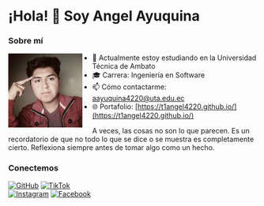 # ¡Hola! 👋 Soy Angel Ayuquina

### Sobre mí
<img src="fotoUta.jpg" align="left" width="150" style="margin-right: 20px;" />

- 💼 Actualmente estoy estudiando en la Universidad Técnica de Ambato
- 🎓 Carrera: Ingeniería en Software
- 📫 Cómo contactarme: aayuquina4220@uta.edu.ec  
- 🌐 Portafolio: [https://t1angel4220.github.io/](https://t1angel4220.github.io/)

A veces, las cosas no son lo que parecen. Es un recordatorio de que no todo lo que se dice o se muestra es completamente cierto. Reflexiona siempre antes de tomar algo como un hecho.


### Conectemos
[![GitHub](https://img.shields.io/badge/GitHub-%2312100E.svg?style=for-the-badge&logo=github&logoColor=white)](https://github.com/T1Angel4220)
[![TikTok](https://img.shields.io/badge/TikTok-%23000000.svg?style=for-the-badge&logo=tiktok&logoColor=white)](https://www.tiktok.com/@engel_kiske)  
[![Instagram](https://img.shields.io/badge/Instagram-%23E4405F.svg?style=for-the-badge&logo=instagram&logoColor=white)](https://www.instagram.com/derhalloman21)
[![Facebook](https://img.shields.io/badge/Facebook-%231877F2.svg?style=for-the-badge&logo=facebook&logoColor=white)](https://www.facebook.com/angel.ayuquina123/)
